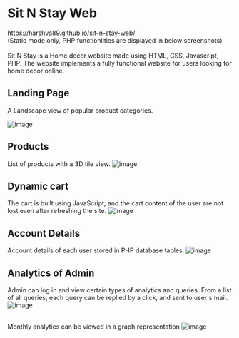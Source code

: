 # Sit N Stay Web

https://harshva89.github.io/sit-n-stay-web/  
(Static mode only, PHP functionlities are displayed in below screenshots)<br><br>
Sit N Stay is a Home decor website made using HTML, CSS, Javascript, PHP. The website implements a fully functional website for users looking for home decor online.

## Landing Page
A Landscape view of popular product categories.

![image](https://user-images.githubusercontent.com/63179137/127143013-3c25eec6-1856-415e-873b-94e32d2957da.png)

## Products
List of products with a 3D tile view.
![image](https://user-images.githubusercontent.com/63179137/127143220-93718659-73cd-4b0a-9726-21b2b86f81fa.png)

## Dynamic cart
The cart is built using JavaScript, and the cart content of the user are not lost even after refreshing the site.
![image](https://user-images.githubusercontent.com/63179137/127143312-08f98e06-1a0a-4db7-9668-b0bfe7f9a150.png)

## Account Details
Account details of each user stored in PHP database tables.
![image](https://user-images.githubusercontent.com/63179137/127143497-575ae2c4-8f77-4967-aea1-35aff515333b.png)

## Analytics of Admin
Admin can log in and view certain types of analytics and queries. From a list of all queries, each query can be replied by a click, and sent to user's mail.
![image](https://user-images.githubusercontent.com/63179137/127145028-bdbfdf06-9127-45a6-aaee-061989666599.png)

<br>Monthly analytics can be viewed in a graph representation
![image](https://user-images.githubusercontent.com/63179137/127143579-fb9b29bf-2a0c-4132-86a5-38ea30fa8516.png)
